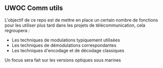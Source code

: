 ## UWOC Comm utils

L'objectif de ce repo est de mettre en place un certain nombre de fonctions pour les utiliser plus tard dans les projets de télécommunication, cela regroupera : 
- Les techniques de modulations typiquement utilisées
- Les techniques de démodulations correspondantes
- Les techniques d'encodage et de décodage classiques

Un focus sera fait sur les versions optiques sous marines
